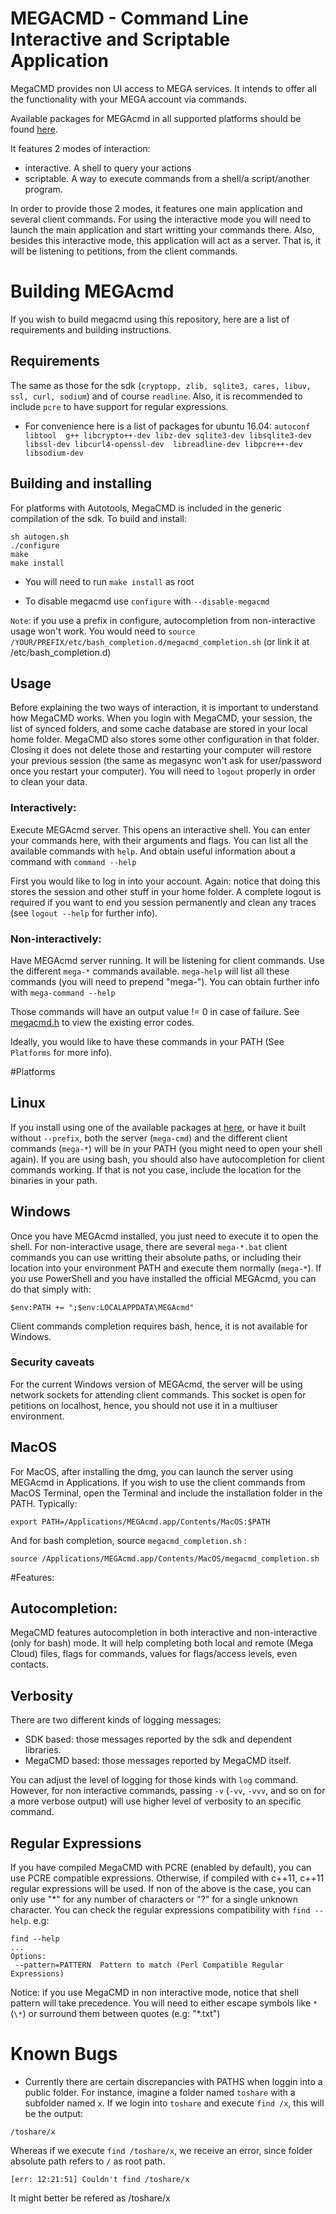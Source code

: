 # MEGACMD - Command Line Interactive and Scriptable Application

MegaCMD provides non UI access to MEGA services. It intends to offer all the 
functionality with your MEGA account via commands. 

Available packages for MEGAcmd in all supported platforms should be found 
[here](https://mega.nz/#megacmd). 

It features 2 modes of interaction: 

- interactive. A shell to query your actions
- scriptable. A way to execute commands from a shell/a script/another program.

In order to provide those 2 modes, it features one main application 
and several client commands.
For using the interactive mode you will need to launch the main application 
and start writting your commands there. Also, besides this interactive mode, 
this application will act as a server. That is, it will be listening to petitions,
from the client commands. 

# Building MEGAcmd
If you wish to build megacmd using this repository, here are a list of 
requirements and building instructions.

## Requirements

The same as those for the sdk (`cryptopp, zlib, sqlite3, cares, libuv, ssl, curl,
sodium`) and of course `readline`. Also, it is recommended to include `pcre` to
have support for regular expressions.

* For convenience here is a list of packages for ubuntu 16.04: `autoconf libtool 
g++ libcrypto++-dev libz-dev sqlite3-dev libsqlite3-dev libssl-dev libcurl4-openssl-dev 
libreadline-dev libpcre++-dev libsodium-dev`

## Building and installing

For platforms with Autotools, MegaCMD is included in the generic compilation 
of the sdk. To build and install:

    sh autogen.sh
    ./configure
    make
    make install
    
* You will need to run `make install` as root

* To disable megacmd use `configure` with `--disable-megacmd`

`Note`: if you use a prefix in configure, autocompletion from non-interactive usage
won't work. You would need to `source /YOUR/PREFIX/etc/bash_completion.d/megacmd_completion.sh` 
(or link it at /etc/bash_completion.d)

## Usage

Before explaining the two ways of interaction, it is important to understand how 
MegaCMD works. When you login with MegaCMD, your session, the list of synced folders,
and some cache database are stored in your local home folder. MegaCMD also stores
some other configuration in that folder. Closing it does not delete those and 
restarting your computer will restore your previous session (the same as megasync 
won't ask for user/password once you restart your computer). 
You will need to `logout` properly in order to clean your data.

### Interactively:

Execute MEGAcmd server.
This opens an interactive shell. You can enter your commands here, 
with their arguments and flags.
You can list all the available commands with `help`. 
And obtain useful information about a command with `command --help`

First you would like to log in into your account. 
Again: notice that doing this stores the session and other stuff in your home folder. 
A complete logout is required if you want to end you session permanently 
and clean any traces (see `logout --help` for further info).

### Non-interactively:

Have MEGAcmd server running. It will be listening for client commands.
Use the different `mega-*` commands available.
`mega-help` will list all these commands (you will need to prepend "mega-").
You can obtain further info with `mega-command --help`

Those commands will have an output value != 0 in case of failure. 
See [megacmd.h](megacmd.h) to view the existing error codes.

Ideally, you would like to have these commands in your PATH 
(See `Platforms` for more info).

#Platforms

## Linux
If you install using one of the available packages at [here](https://mega.nz/#megacmd), 
or have it built without `--prefix`, both the server (`mega-cmd`) and 
the different client commands (`mega-*`) will be in your PATH 
(you might need to open your shell again). If you are using bash, 
you should also have autocompletion for client commands working. 
If that is not you case, include the location for the binaries in your path.

## Windows
Once you have MEGAcmd installed, you just need to execute it to open the shell. 
For non-interactive usage, there are several `mega-*.bat`  client commands you can 
use writting their absolute paths, or including their location into your environment PATH
 and execute them normally (`mega-*`).
If you use PowerShell and you have installed the official MEGAcmd, 
you can do that simply with:

```
$env:PATH += ";$env:LOCALAPPDATA\MEGAcmd"
```

Client commands completion requires bash, hence, it is not available for Windows.

### Security caveats
For the current Windows version of MEGAcmd, the server will be 
using network sockets for attending client commands. This socket is open for 
petitions on localhost, hence, you should not use it in a multiuser environment.

## MacOS 
For MacOS, after installing the dmg, you can launch the server using MEGAcmd
in Applications. If you wish to use the client commands from MacOS Terminal, open
the Terminal and include the installation folder in the PATH. Typically:

```
export PATH=/Applications/MEGAcmd.app/Contents/MacOS:$PATH
```

And for bash completion, source `megacmd_completion.sh` :

```
source /Applications/MEGAcmd.app/Contents/MacOS/megacmd_completion.sh
```

#Features:

## Autocompletion:

MegaCMD features autocompletion in both interactive and non-interactive 
(only for bash) mode. It will help completing both local and remote (Mega Cloud) 
files, flags for commands, values for flags/access levels, even contacts.  

## Verbosity

There are two different kinds of logging messages:
- SDK based: those messages reported by the sdk and dependent libraries.
- MegaCMD based: those messages reported by MegaCMD itself.

You can adjust the level of logging for those kinds with `log` command.
However, for non interactive commands, passing `-v` (`-vv`, `-vvv`, and so on 
for a more verbose output) will use higher level of verbosity to an specific command.

## Regular Expressions
If you have compiled MegaCMD with PCRE (enabled by default), 
you can use PCRE compatible expressions. Otherwise, if compiled with c++11, 
c++11 regular expressions will be used. If non of the above is the case, 
you can only use "*" for any number of characters or "?" for a single unknown character.
You can check the regular expressions compatibility with `find --help`. e.g:
```
find --help
...
Options:
 --pattern=PATTERN	Pattern to match (Perl Compatible Regular Expressions)
```

Notice: if you use MegaCMD in non interactive mode, notice that shell pattern will 
take precedence. You will need to either escape symbols like `*` (`\*`) 
or surround them between quotes (e.g: "*.txt")


# Known Bugs
- Currently there are certain discrepancies with PATHS when loggin into a public folder.
For instance, imagine a folder named `toshare` with a subfolder named `x`. If we login
into `toshare` and execute `find /x`, this will be the output:

```
/toshare/x
```
Whereas if we execute `find /toshare/x`, we receive an error, since folder absolute path
refers to `/` as root path. 
```
[err: 12:21:51] Couldn't find /toshare/x
```

It might better be refered as /toshare/x

